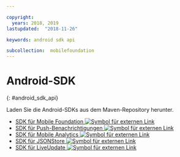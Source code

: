 ```yaml
---

copyright:
  years: 2018, 2019
lastupdated:  "2018-11-26"

keywords: android sdk api

subcollection:  mobilefoundation
---
```


#	Android-SDK
{: #android_sdk_api}

Laden Sie die Android-SDKs aus dem Maven-Repository herunter.

* [SDK für Mobile Foundation ![Symbol für externen Link](../../icons/launch-glyph.svg "Symbol für externen Link")](https://search.maven.org/search?q=a:ibmmobilefirstplatformfoundation)
* [SDK für Push-Benachrichtigungen ![Symbol für externen Link](../../icons/launch-glyph.svg "Symbol für externen Link")](https://search.maven.org/search?q=a:ibmmobilefirstplatformfoundationpush)
* [SDK für Mobile Analytics ![Symbol für externen Link](../../icons/launch-glyph.svg "Symbol für externen Link")](https://search.maven.org/search?q=a:ibmmobilefirstplatformfoundationanalytics)
* [SDK für JSONStore ![Symbol für externen Link](../../icons/launch-glyph.svg "Symbol für externen Link")](https://search.maven.org/search?q=a:ibmmobilefirstplatformfoundationjsonstore)
* [SDK für LiveUpdate ![Symbol für externen Link](../../icons/launch-glyph.svg "Symbol für externen Link")](https://search.maven.org/search?q=a:ibmmobilefirstplatformfoundationliveupdate)

